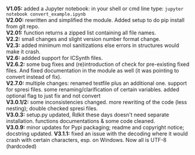**V1.05:** added a Jupyter notebook: in your shell or cmd line type: `jupyter notebook convert_example.ipynb`<br>
**V2.00:** rewritten and simplified the module. Added setup to do pip install from git repo.<br>
**V2.01:** function returns a zipped list containing all file names.<br>
**V2.2:** small changes and slight version number format change.<br>
**V2.3:** added minimum mol sanitizations else errors in structures would make it crash.<br>
**V2.6:** addded support for ICSynth files.<br>
**V2.6.2:** some bug fixes and (re)introduction of check for pre-existing fixed files. And fixed documentation in the module as well (it was pointing to convert instead of fix).<br>
**V2.7.0:** multiple changes: renamed testfile plus an additional one. support for spresi files. some renaming/clarification of certain variables. added optional flag to just fix and not convert<br>
**V3.0.1/2:** some inconsistencies changed. more rewriting of the code (less nesting); double checked spresi files.<br>
**V3.0.3:** setup.py updated, Rdkit these days doesn't need separate installation. functions documentations & some code cleaned. <br>
**V3.0.9:** minor updates for Pypi packaging; readme and copyright notice; docstring updated.
**V3.1.1:** fixed an issue with the decoding where it would crash with certain characters, esp. on Windows. Now all is UTF-8 (hardcoded)